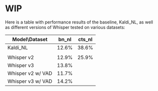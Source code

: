 <h1>WIP</h1>

Here is a table with performance results of the baseline, Kaldi_NL, as well as different versions of Whisper tested on various datasets:

|Model\Dataset|bn_nl|cts_nl|
|---|---|---|
|Kaldi_NL|12.6%|38.6%|
| | | |
|Whisper v2|12.9%|25.9%|
|Whisper v3|13.8%|   |
|Whisper v2 w/ VAD|11.7%|   |
|Whisper v3 w/ VAD|14.2%|   |